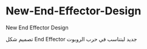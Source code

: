 # New-End-Effector-Design
New End Effector Design


تصميم شكل End Effector جديد لبتناسب في حرب الروبوت
